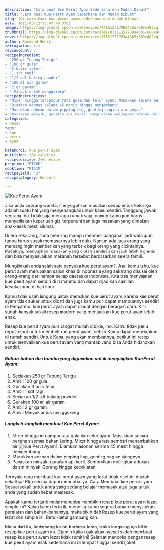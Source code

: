 ```yaml
---
description: "Cara buat Kue Perut Ayam Sederhana dan Mudah Dibuat"
title: "Cara buat Kue Perut Ayam Sederhana dan Mudah Dibuat"
slug: 204-cara-buat-kue-perut-ayam-sederhana-dan-mudah-dibuat
date: 2021-05-12T13:47:40.376Z
image: https://img-global.cpcdn.com/recipes/07161251789a43b5/680x482cq70/kue-perut-ayam-foto-resep-utama.jpg
thumbnail: https://img-global.cpcdn.com/recipes/07161251789a43b5/680x482cq70/kue-perut-ayam-foto-resep-utama.jpg
cover: https://img-global.cpcdn.com/recipes/07161251789a43b5/680x482cq70/kue-perut-ayam-foto-resep-utama.jpg
author: Raymond Henry
ratingvalue: 4.5
reviewcount: 7
recipeingredient:
- "250 gr Tepung Terigu"
- "100 gr gula"
- "3 butir telur"
- "1 sdt ragi"
- "1/2 sdt baking powder"
- "100 ml air garam"
- "2 gr garam"
- " Minyak untuk menggoreng"
recipeinstructions:
- "Mixer hingga tercampur rata gula dan telur ayam. Masukkan secara perlahan semua bahan kering. Mixer hingga rata sembari menambahkan air"
- "Diamkan adonan selama 45 menit hingga mengembang"
- "Masukkan adonan dalam pipping bag, gunting bagian ujungnya."
- "Panaskan minyak, gunakan api kecil. Semprotkan melingkar adonan dalam minyak. Goreng hingga kecoklatan"
categories:
- Resep
tags:
- kue
- perut
- ayam

katakunci: kue perut ayam 
nutrition: 264 calories
recipecuisine: Indonesian
preptime: "PT26M"
cooktime: "PT51M"
recipeyield: "2"
recipecategory: Dessert

---
```



![Kue Perut Ayam](https://img-global.cpcdn.com/recipes/07161251789a43b5/680x482cq70/kue-perut-ayam-foto-resep-utama.jpg)

Jika anda seorang wanita, menyuguhkan masakan sedap untuk keluarga adalah suatu hal yang menyenangkan untuk kamu sendiri. Tanggung jawab seorang ibu Tidak saja menjaga rumah saja, namun kamu pun harus menyediakan keperluan gizi terpenuhi dan juga masakan yang dimakan anak-anak mesti nikmat.

Di era  sekarang, anda memang mampu membeli panganan jadi walaupun tanpa harus susah memasaknya lebih dulu. Namun ada juga orang yang memang ingin memberikan yang terbaik bagi orang yang dicintainya. Pasalnya, menyajikan masakan yang diolah sendiri akan jauh lebih higienis dan bisa menyesuaikan makanan tersebut berdasarkan selera famili. 



Mungkinkah anda salah satu penyuka kue perut ayam?. Asal kamu tahu, kue perut ayam merupakan sajian khas di Indonesia yang sekarang disukai oleh orang-orang dari hampir setiap daerah di Indonesia. Kita bisa menyajikan kue perut ayam sendiri di rumahmu dan dapat dijadikan camilan kesukaanmu di hari libur.

Kamu tidak usah bingung untuk memakan kue perut ayam, karena kue perut ayam tidak sukar untuk dicari dan juga kamu pun dapat membuatnya sendiri di tempatmu. kue perut ayam dapat dibuat dengan beragam cara. Kini sudah banyak sekali resep modern yang menjadikan kue perut ayam lebih enak.

Resep kue perut ayam pun sangat mudah dibikin, lho. Kamu tidak perlu repot-repot untuk membeli kue perut ayam, sebab Kamu dapat menyiapkan di rumah sendiri. Untuk Kamu yang akan membuatnya, berikut ini resep untuk menyajikan kue perut ayam yang mantab yang bisa Anda hidangkan sendiri.

<!--inarticleads1-->

##### Bahan-bahan dan bumbu yang digunakan untuk menyiapkan Kue Perut Ayam:

1. Sediakan 250 gr Tepung Terigu
1. Ambil 100 gr gula
1. Gunakan 3 butir telur
1. Ambil 1 sdt ragi
1. Sediakan 1/2 sdt baking powder
1. Gunakan 100 ml air garam
1. Ambil 2 gr garam
1. Ambil  Minyak untuk menggoreng




<!--inarticleads2-->

##### Langkah-langkah membuat Kue Perut Ayam:

1. Mixer hingga tercampur rata gula dan telur ayam. Masukkan secara perlahan semua bahan kering. Mixer hingga rata sembari menambahkan air
<img src="https://img-global.cpcdn.com/steps/ace29b6852a702b3/160x128cq70/kue-perut-ayam-langkah-memasak-1-foto.jpg" alt="Kue Perut Ayam">1. Diamkan adonan selama 45 menit hingga mengembang
1. Masukkan adonan dalam pipping bag, gunting bagian ujungnya.
1. Panaskan minyak, gunakan api kecil. Semprotkan melingkar adonan dalam minyak. Goreng hingga kecoklatan




Ternyata cara membuat kue perut ayam yang lezat tidak ribet ini mudah sekali ya! Kita semua dapat mencobanya. Cara Membuat kue perut ayam Sesuai sekali untuk anda yang sedang belajar memasak atau juga untuk anda yang sudah hebat memasak.

Apakah kamu tertarik mulai mencoba membikin resep kue perut ayam lezat simple ini? Kalau kamu tertarik, mending kamu segera buruan menyiapkan peralatan dan bahan-bahannya, maka bikin deh Resep kue perut ayam yang lezat dan simple ini. Betul-betul gampang kan. 

Maka dari itu, ketimbang kalian berlama-lama, maka langsung aja bikin resep kue perut ayam ini. Dijamin kalian gak akan nyesel sudah membuat resep kue perut ayam lezat tidak rumit ini! Selamat mencoba dengan resep kue perut ayam enak sederhana ini di tempat tinggal sendiri,oke!.

